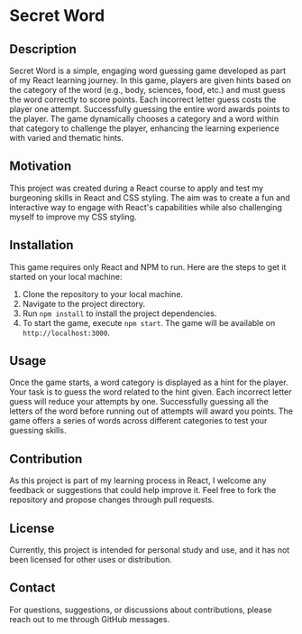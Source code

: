 # Secret Word

## Description

Secret Word is a simple, engaging word guessing game developed as part of my React learning journey. In this game, players are given hints based on the category of the word (e.g., body, sciences, food, etc.) and must guess the word correctly to score points. Each incorrect letter guess costs the player one attempt. Successfully guessing the entire word awards points to the player. The game dynamically chooses a category and a word within that category to challenge the player, enhancing the learning experience with varied and thematic hints.

## Motivation

This project was created during a React course to apply and test my burgeoning skills in React and CSS styling. The aim was to create a fun and interactive way to engage with React's capabilities while also challenging myself to improve my CSS styling.

## Installation

This game requires only React and NPM to run. Here are the steps to get it started on your local machine:

1. Clone the repository to your local machine.
2. Navigate to the project directory.
3. Run `npm install` to install the project dependencies.
4. To start the game, execute `npm start`. The game will be available on `http://localhost:3000`.

## Usage

Once the game starts, a word category is displayed as a hint for the player. Your task is to guess the word related to the hint given. Each incorrect letter guess will reduce your attempts by one. Successfully guessing all the letters of the word before running out of attempts will award you points. The game offers a series of words across different categories to test your guessing skills.

## Contribution

As this project is part of my learning process in React, I welcome any feedback or suggestions that could help improve it. Feel free to fork the repository and propose changes through pull requests.

## License

Currently, this project is intended for personal study and use, and it has not been licensed for other uses or distribution.

## Contact

For questions, suggestions, or discussions about contributions, please reach out to me through GitHub messages.
